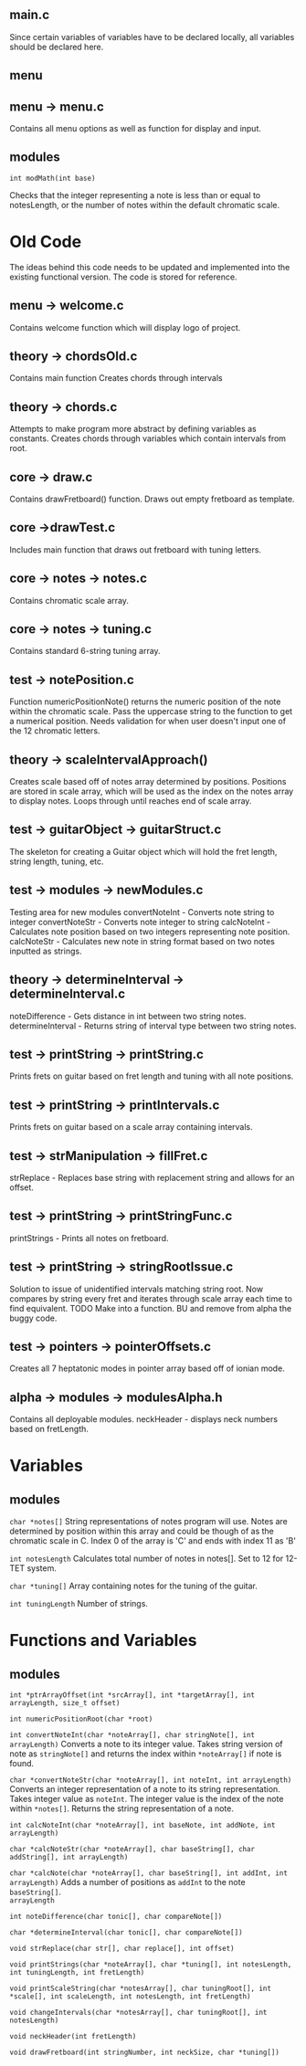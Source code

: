 ## main.c
Since certain variables of variables have to be declared locally, all variables should be declared here.

## menu


## menu -> menu.c
Contains all menu options as well as function for display and input.

## modules
`int modMath(int base)`

Checks that the integer representing a note is less than or equal to notesLength, or the number of notes within the default chromatic scale.

# Old Code
The ideas behind this code needs to be updated and implemented into the existing functional version.  The code is stored for reference.

## menu -> welcome.c
Contains welcome function which will display logo of project.

## theory -> chordsOld.c
Contains main function
Creates chords through intervals

## theory -> chords.c
Attempts to make program more abstract by defining variables as constants.
Creates chords through variables which contain intervals from root.



## core -> draw.c
Contains drawFretboard() function.
Draws out empty fretboard as template.

## core ->drawTest.c
Includes main function that draws out fretboard with tuning letters.

## core -> notes -> notes.c
Contains chromatic scale array.

## core -> notes -> tuning.c
Contains standard 6-string tuning array.

## test -> notePosition.c
Function numericPositionNote() returns the numeric position of the note within the chromatic scale.
Pass the uppercase string to the function to get a numerical position.
Needs validation for when user doesn't input one of the 12 chromatic letters.

## theory -> scaleIntervalApproach()
Creates scale based off of notes array determined by positions.
Positions are stored in scale array, which will be used as the index on the notes array to display notes.
Loops through until reaches end of scale array.

## test -> guitarObject -> guitarStruct.c
The skeleton for creating a Guitar object which will hold the fret length, string length, tuning, etc.

## test -> modules -> newModules.c
Testing area for new modules
convertNoteInt - Converts note string to integer
convertNoteStr - Converts note integer to string
calcNoteInt - Calculates note position based on two integers representing note position.
calcNoteStr - Calculates new note in string format based on two notes inputted as strings.

## theory -> determineInterval -> determineInterval.c
noteDifference - Gets distance in int between two string notes.
determineInterval - Returns string of interval type between two string notes.

## test -> printString -> printString.c
Prints frets on guitar based on fret length and tuning with all note positions.

## test -> printString -> printIntervals.c
Prints frets on guitar based on a scale array containing intervals.

## test -> strManipulation -> fillFret.c
strReplace - Replaces base string with replacement string and allows for an offset.

## test -> printString -> printStringFunc.c
printStrings - Prints all notes on fretboard.

## test -> printString -> stringRootIssue.c
Solution to issue of unidentified intervals matching string root.
Now compares by string every fret and iterates through scale array each time to find equivalent.
TODO
Make into a function.
BU and remove from alpha the buggy code.

## test -> pointers -> pointerOffsets.c
Creates all 7 heptatonic modes in pointer array based off of ionian mode.

## alpha -> modules -> modulesAlpha.h
Contains all deployable modules.
neckHeader - displays neck numbers based on fretLength.

# Variables
## modules
`char *notes[]`
String representations of notes program will use.  Notes are determined by position within this array and could be though of as the chromatic scale in C.  Index 0 of the array is 'C' and ends with index 11 as 'B'

`int notesLength`
Calculates total number of notes in notes[].  Set to 12 for 12-TET system.

`char *tuning[]`
Array containing notes for the tuning of the guitar.

`int tuningLength`
Number of strings.

# Functions and Variables
## modules


`int *ptrArrayOffset(int *srcArray[], int *targetArray[], int arrayLength, size_t offset)`

`int numericPositionRoot(char *root)`

`int convertNoteInt(char *noteArray[], char stringNote[], int arrayLength)`
Converts a note to its integer value.  Takes string version of note as `stringNote[]` and returns the index within `*noteArray[]` if note is found.

`char *convertNoteStr(char *noteArray[], int noteInt, int arrayLength)`
Converts an integer representation of a note to its string representation.  Takes integer value as `noteInt`.  The integer value is the index of the note within `*notes[]`.  Returns the string representation of a note.

`int calcNoteInt(char *noteArray[], int baseNote, int addNote, int arrayLength)`

`char *calcNoteStr(char *noteArray[], char baseString[], char addString[], int arrayLength)`

`char *calcNote(char *noteArray[], char baseString[], int addInt, int arrayLength)`
Adds a number of positions as `addInt` to the note `baseString[]`.
<br>`arrayLength`

`int noteDifference(char tonic[], char compareNote[])`

`char *determineInterval(char tonic[], char compareNote[])`

`void strReplace(char str[], char replace[], int offset)`

`void printStrings(char *noteArray[], char *tuning[], int notesLength, int tuningLength, int fretLength)`

`void printScaleString(char *notesArray[], char tuningRoot[], int *scale[], int scaleLength, int notesLength, int fretLength)`

`void changeIntervals(char *notesArray[], char tuningRoot[], int notesLength)`

`void neckHeader(int fretLength)`

`void drawFretboard(int stringNumber, int neckSize, char *tuning[])`


